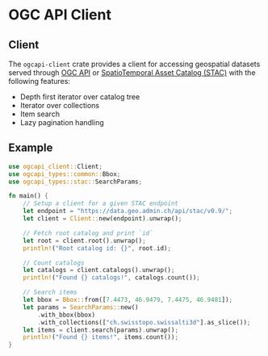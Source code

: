 # OGC API Client

## Client

The `ogcapi-client` crate provides a client for accessing geospatial datasets served through [OGC API](https://ogcapi.ogc.org/) or [SpatioTemporal Asset Catalog (STAC)](https://stacspec.org/) with the following features:

* Depth first iterator over catalog tree
* Iterator over collections
* Item search
* Lazy pagination handling

## Example

```rust
use ogcapi_client::Client;
use ogcapi_types::common::Bbox;
use ogcapi_types::stac::SearchParams;

fn main() {
    // Setup a client for a given STAC endpoint
    let endpoint = "https://data.geo.admin.ch/api/stac/v0.9/";
    let client = Client::new(endpoint).unwrap();

    // Fetch root catalog and print `id`
    let root = client.root().unwrap();
    println!("Root catalog id: {}", root.id);

    // Count catalogs
    let catalogs = client.catalogs().unwrap();
    println!("Found {} catalogs!", catalogs.count());

    // Search items
    let bbox = Bbox::from([7.4473, 46.9479, 7.4475, 46.9481]);
    let params = SearchParams::new()
        .with_bbox(bbox)
        .with_collections(["ch.swisstopo.swissalti3d"].as_slice());
    let items = client.search(params).unwrap();
    println!("Found {} items!", items.count());
}
```
